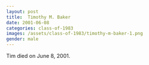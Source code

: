 ```yaml
---
layout: post
title:  Timothy M. Baker
date: 2001-06-08
categories: class-of-1983
images: /assets/class-of-1983/timothy-m-baker-1.png
gender: male
---
```

Tim died on June 8, 2001.
